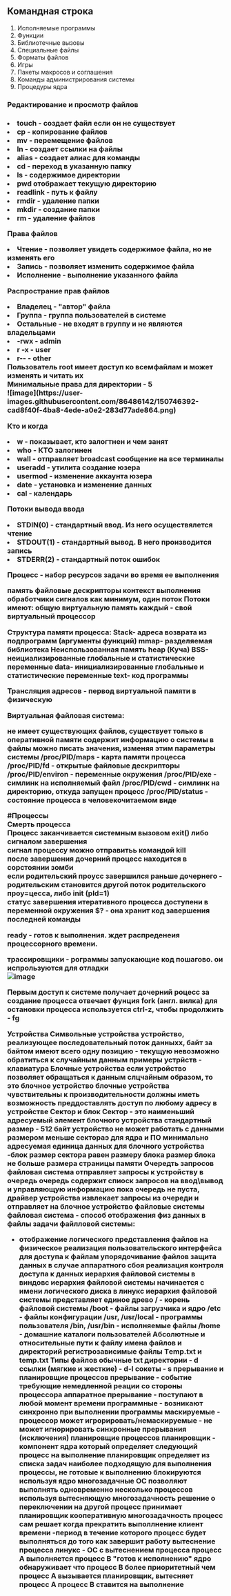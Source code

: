   <h2>Командная строка</h2>
  <ol>
  <li>Исполняемые программы
  <li>Функции
  <li>Библиотечные вызовы
  <li>Специальные файлы
  <li>Форматы файлов
  <li>Игры
  <li>Пакеты макросов и соглашения
  <li>Команды администрирования системы
  <li>Процедуры ядра
  </ol>
  <h3>Редактирование и просмотр файлов<h3>
  <li>touch - создает файл если он не существует
  <li>cp - копирование файлов
  <li>mv - перемещение файлов
  <li>ln - создает ссылки на файлы
  <li>alias - создает алиас для команды
  <li>сd - переход в указанную папку
  <li>ls - содержимое директории
  <li>pwd отображает текущую директорию
  <li>readlink - путь  к файлу
  <li>rmdir - удаление папки
  <li>mkdir - создание папки
  <li>rm - удаление файлов <br>
  
  Права файлов
  <li>Чтение - позволяет увидеть содержимое файла, но не изменять его
  <li>Запись - позволяет изменить содержимое файла
 <li> Исполнение - выполнение указанного файла<br>
  
  Распространие прав файлов
  <li>Владелец - "автор" файла
  <li>Группа - группа пользователей в системе
  <li>Остальные - не входят в группу и не являются владельцами<br>
  
  <li>-rwx - admin
  <li>r -x - user
 <li> r-- - other<br>
  Пользователь root имеет доступ ко всемфайлам и может изменять и читать их<br>
  Минимальные права для директории - 5<br>
  ![image](https://user-images.githubusercontent.com/86486142/150746392-cad8f40f-4ba8-4ede-a0e2-283d77ade864.png)

Кто и когда
 <li> w - показывает, кто залогтнен и чем занят
 <li> who - КТО залогинен
 <li> wall - отправляет broadcast сообщение на все терминалы
 <li> useradd - утилита создание юзера
<li>  usermod - изменение аккаунта юзера
<li>  date - установка и изменение данных
<li>  cal - календарь
  
Потоки вывода ввода
 <li> STDIN(0) - стандартный ввод. Из него осуществялется чтение
  <li>STDOUT(1) - стандартный вывод. В него производится запись
<li>  STDERR(2) - стандартный поток ошибок
  
  Процесс - набор ресурсов задачи во время ее выполнения

память
файловые дескрипторы
контекст выполнения
обработчики сигналов
как минимум, один поток
Потоки имеют:
общую виртуальную память
каждый - свой виртуальный процессор

Структура памяти процесса:
Stack- адреса возврата из подпрограмм (аргументы функций)
mmap- разделяемая библиотека
Неиспользованная память
heap (Куча)
BSS- неициализированные глобальные и статистические переменные
data- инициализированные глобальные и статистические переменные
text- код программы


Трансляция адресов - первод виртуальной памяти в физическую


Виртуальная файловая система:

не имеет существующих файлов, существует только в оперативной памяти
содержит информацию о системы
в файлы можно писать значения, изменяя этим параметры системы
/proc/PID/maps - карта памяти процесса
/proc/PID/fd - открытые файловые дескрипторы
/proc/PID/environ - переменные окружения
/proc/PID/exe - симлинк на исполняемый файл
/proc/PID/cwd - симлинк на директорию, откуда запущен процесс
/proc/PID/status - состояние процесса в человекочитаемом виде

#Процессы<br>
Смерть процесса<br>
Процесс заканчивается системным вызовом exit() либо сигналом завершения<br>
сигнал процессу можно отправитьь командой kill<br>
после завершения дочерний процесс находится в сорстоянии зомби<br>
если родительский проусс завершился раньше дочернего - родительским становится другой поток родительского проу=цесса, либо init (pld=1)<br>
статус завершения итеративного процесса доступени в переменной окружения $? - она хранит код завершения последней команды<br>
  
ready - готов к выполнения. ждет распреденеия процессорного времени. <br>
  
  трассировщики - рограммы запускающие код пошагово. ои испрользуются для отладки <br>
  ![image](https://user-images.githubusercontent.com/86486142/152934913-3d2c4140-0124-439c-a08d-1c4153211969.png)
  
Первым доступ к системе получает дочерний роцесс
  за создание процесса отвечает фунция fork (англ. вилка)
для остановки процесса используется ctrl-z, чтобы продолжить - fg
  
Устройства
Символьные устройства
  устройство, реализующее последовательный поток данныхх, байт за байтом
  имеют всего одну позицию - текущую
  невозможно обратиться к случайным данным
  примеры устрйств - клавиатура
Блочные устройства
  если устройство позволяет обращаться к данным слцчайным образом, то это блочное устройство
  блочные устройства чувствительны к производительности
  должны иметь возможность преддоставлять доступ по любому адресу в устройстве
Сектор и блок
  Сектор - это наименьший адресуемый элемент блочного устройства
  стандартный размер - 512 байт
  устройство не может работать с данными размером меньше сектораэ
  для ядра и ПО минимально адресуемая единица данных для блочного устройства -блок
  размер сектора равен размеру блока
  размер блока не больше размера страницы памяти
Очередть запросов
  файловая система отправляет запросы к устройству в очередь
  очередь содержит спиоск запросов на ввод\вывод и управляющую информацию
  пока очередь не пуста, драйвер устройства извлекает запросы из очереди и отправляет на блочное устройство
файловые системы
  файловая система - способ отображения физ данных в файлы
  задачи файлловой системы:
  - отображение логического представления файлов на физическое
  реализация пользовательского интерфейса для доступа к файлам
  упорядочивание файлов
  защита данных в случае аппаратного сбоя
  реализация контроля доступа к данных
иерархия файловой системы
  в виндовс иерархия файловой системы начинается с имени логического диска
  в линукс иерархия файловой системы представляет единое древо
  / - корень файловой системы
  /boot - файлы загрузчика и ядро
  /etc - файлы конфигурации
  /usr, /usr/local - программы пользователя
  /bin, /usr/bin - исполняемые файлы
  /home - домашние каталоги пользователей
Абсолютные и относительные пути к файлу
  имена файлов и директорий регистрозависимые файлы Тemp.txt и temp.txt 
Типы файлов 
  обычные txt
  директории - d
  ссылки (мягкие и жесткие) - d-l
  сокеты - s
прерывание и планировщие процессов
  прерывание - событие требующие немедленной реации со стороны процессора
  аппаратное прерывание - поступают в любой момент времени
  программные - возникают синхронно при выполнении программы
  маскируемые - процессор может игрорировать/немаскируемые - не может игнорировать
  синхронные прерывания (исключения)
планировщие процессов
  планировщик - компонент ядра который определяет следующий процесс на выполнение
  планировщик определяет из списка задач наиболее подходящую для выполнения
  процессы, не готовые к выполнению блокируются используя ядро
  многозадачные ОС позволяют выполнять одновременно несколько процессов используя вытесняющую многозадачность
  решение о переключении на другой процесс принимает планировщик
  кооперативную многозадачность
  процесс сам решает когда прекратить выполлнение
  клиент времени -период в течение которого процесс будет выполняться до того как завершит работу
вытеснение процесса
  линукс - ОС с вытеснением процесса
  процесс А выполняется
  процесс В "готов к исполнению"
  ядро обнаруживает что процесс В более приоритетный чем процесс А
  вызывается планировщик, вытесняет процесс А
  процесс В ставится на выполнение
